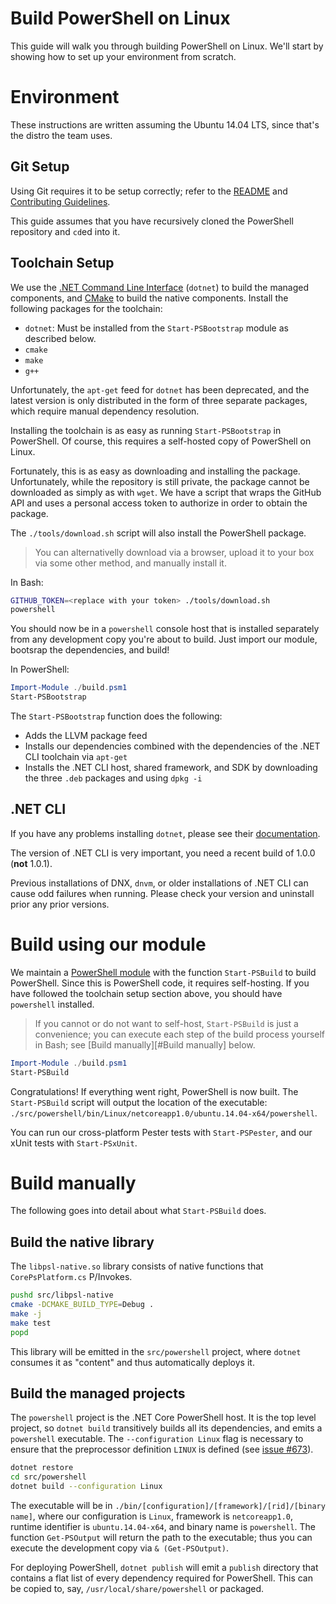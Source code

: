 Build PowerShell on Linux
=========================

This guide will walk you through building PowerShell on Linux. We'll
start by showing how to set up your environment from scratch.

Environment
===========

These instructions are written assuming the Ubuntu 14.04 LTS, since
that's the distro the team uses.

Git Setup
---------

Using Git requires it to be setup correctly; refer to the
[README](../../README.md) and
[Contributing Guidelines](../../.github/CONTRIBUTING.md).

This guide assumes that you have recursively cloned the PowerShell
repository and `cd`ed into it.

Toolchain Setup
---------------

We use the [.NET Command Line Interface][dotnet-cli] (`dotnet`) to
build the managed components, and [CMake][] to build the native
components. Install the following packages for the toolchain:

- `dotnet`: Must be installed from the `Start-PSBootstrap` module as described below. 
- `cmake`
- `make`
- `g++`

Unfortunately, the `apt-get` feed for `dotnet` has been deprecated,
and the latest version is only distributed in the form of three
separate packages, which require manual dependency resolution.

Installing the toolchain is as easy as running `Start-PSBootstrap` in
PowerShell. Of course, this requires a self-hosted copy of PowerShell
on Linux.

Fortunately, this is as easy as downloading and installing the
package. Unfortunately, while the repository is still private, the
package cannot be downloaded as simply as with `wget`. We have a
script that wraps the GitHub API and uses a personal access token to
authorize in order to obtain the package.

The `./tools/download.sh` script will also install the PowerShell package.

> You can alternativelly download via a browser, upload it to your
> box via some other method, and manually install it.

In Bash:

```sh
GITHUB_TOKEN=<replace with your token> ./tools/download.sh
powershell
```

You should now be in a `powershell` console host that is installed
separately from any development copy you're about to build. Just
import our module, bootsrap the dependencies, and build!

In PowerShell:

```powershell
Import-Module ./build.psm1
Start-PSBootstrap
```

The `Start-PSBootstrap` function does the following:

- Adds the LLVM package feed
- Installs our dependencies combined with the dependencies of the .NET
  CLI toolchain via `apt-get`
- Installs the .NET CLI host, shared framework, and SDK by downloading
  the three `.deb` packages and using `dpkg -i`

[dotnet-cli]: https://github.com/dotnet/cli#new-to-net-cli
[CMake]: https://cmake.org/cmake/help/v2.8.12/cmake.html

.NET CLI
--------

If you have any problems installing `dotnet`, please see their
[documentation][cli-docs].

The version of .NET CLI is very important, you need a recent build of
1.0.0 (**not** 1.0.1).

Previous installations of DNX, `dnvm`, or older installations of .NET
CLI can cause odd failures when running. Please check your version and
uninstall prior any prior versions.

[cli-docs]: https://dotnet.github.io/getting-started/

Build using our module
======================

We maintain a [PowerShell module](../../build.psm1) with
the function `Start-PSBuild` to build PowerShell. Since this is
PowerShell code, it requires self-hosting. If you have followed the
toolchain setup section above, you should have `powershell` installed.

> If you cannot or do not want to self-host, `Start-PSBuild` is just a
> convenience; you can execute each step of the build process yourself
> in Bash; see [Build manually][#Build manually] below.

```powershell
Import-Module ./build.psm1
Start-PSBuild
```

Congratulations! If everything went right, PowerShell is now built.
The `Start-PSBuild` script will output the location of the executable:
`./src/powershell/bin/Linux/netcoreapp1.0/ubuntu.14.04-x64/powershell`.

You can run our cross-platform Pester tests with `Start-PSPester`, and
our xUnit tests with `Start-PSxUnit`.

Build manually
==============

The following goes into detail about what `Start-PSBuild` does.

Build the native library
------------------------

The `libpsl-native.so` library consists of native functions that
`CorePsPlatform.cs` P/Invokes.

```sh
pushd src/libpsl-native
cmake -DCMAKE_BUILD_TYPE=Debug .
make -j
make test
popd
```

This library will be emitted in the `src/powershell` project, where `dotnet`
consumes it as "content" and thus automatically deploys it.

Build the managed projects
--------------------------

The `powershell` project is the .NET Core PowerShell host. It is the top level
project, so `dotnet build` transitively builds all its dependencies, and emits a
`powershell` executable. The `--configuration Linux` flag is necessary to ensure
that the preprocessor definition `LINUX` is defined (see [issue #673][]).

```sh
dotnet restore
cd src/powershell
dotnet build --configuration Linux
```

The executable will be in
`./bin/[configuration]/[framework]/[rid]/[binary name]`, where our
configuration is `Linux`, framework is `netcoreapp1.0`, runtime
identifier is `ubuntu.14.04-x64`, and binary name is `powershell`. The
function `Get-PSOutput` will return the path to the executable; thus
you can execute the development copy via `& (Get-PSOutput)`.

For deploying PowerShell, `dotnet publish` will emit a `publish`
directory that contains a flat list of every dependency required for
PowerShell. This can be copied to, say, `/usr/local/share/powershell`
or packaged.

[issue #673]: https://github.com/PowerShell/PowerShell/issues/673
